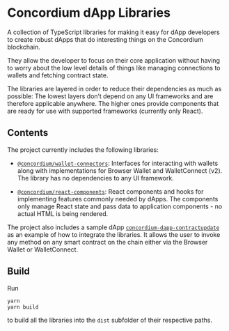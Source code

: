 # Concordium dApp Libraries

A collection of TypeScript libraries for making it easy for dApp developers to create robust dApps that do interesting things
on the Concordium blockchain.

They allow the developer to focus on their core application without having to worry about the low level details of
things like managing connections to wallets and fetching contract state.

The libraries are layered in order to reduce their dependencies as much as possible:
The lowest layers don’t depend on any UI frameworks and are therefore applicable anywhere.
The higher ones provide components that are ready for use with supported frameworks (currently only React).

## Contents

The project currently includes the following libraries:

-   [`@concordium/wallet-connectors`](./packages/wallet-connectors):
    Interfaces for interacting with wallets along with implementations for Browser Wallet and WalletConnect (v2).
    The library has no dependencies to any UI framework.

-   [`@concordium/react-components`](./packages/react-components):
    React components and hooks for implementing features commonly needed by dApps.
    The components only manage React state and pass data to application components - no actual HTML is being rendered.

The project also includes a sample dApp [`concordium-dapp-contractupdate`](./samples/contractupdate) as an example
of how to integrate the libraries.
It allows the user to invoke any method on any smart contract on the chain either via the Browser Wallet or WalletConnect.

## Build

Run

```shell
yarn
yarn build
```

to build all the libraries into the `dist` subfolder of their respective paths.
